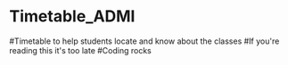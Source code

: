 # Timetable_ADMI
#Timetable to help students locate and know about the classes 
#If you're reading this it's too late
#Coding rocks
